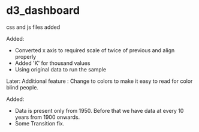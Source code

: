 # d3_dashboard
css and js files added

Added:
- Converted x axis to required scale of twice of previous and align properly
- Added 'K' for thousand values
- Using original data to run the sample

Later:
Additional feature : Change to colors to make it easy to read for color blind people.

Added: 
- Data is present only from 1950. Before that we have data at every 10 years from 1900 onwards.
- Some Transition fix. 
